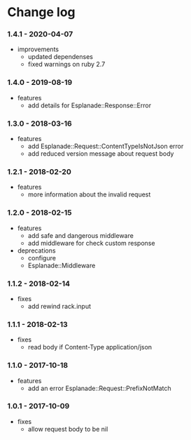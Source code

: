 # Change log

### 1.4.1 - 2020-04-07

* improvements
  * updated dependenses
  * fixed warnings on ruby 2.7

### 1.4.0 - 2019-08-19

* features
  * add details for Esplanade::Response::Error

### 1.3.0 - 2018-03-16

* features
  * add Esplanade::Request::ContentTypeIsNotJson error
  * add reduced version message about request body

### 1.2.1 - 2018-02-20

* features
  * more information about the invalid request

### 1.2.0 - 2018-02-15

* features
  * add safe and dangerous middleware
  * add middleware for check custom response
* deprecations
  * configure
  * Esplanade::Middleware

### 1.1.2 - 2018-02-14

* fixes
  * add rewind rack.input

### 1.1.1 - 2018-02-13

* fixes
  * read body if Content-Type application/json

### 1.1.0 - 2017-10-18

* features
  * add an error Esplanade::Request::PrefixNotMatch

### 1.0.1 - 2017-10-09

* fixes
  * allow request body to be nil
